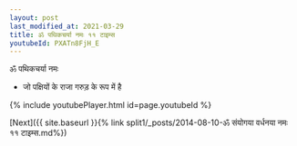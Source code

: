 ```yaml
---
layout: post
last_modified_at: 2021-03-29
title: ॐ पथिकचर्या नमः ११ टाइम्स
youtubeId: PXATn8FjH_E
---
```

 
 
 ॐ पथिकचर्या नमः  
 
 -  जो पक्षियों के राजा गरुड़ के रूप में है 
 
  
 
  
 
 
 
 
 
 


{% include youtubePlayer.html id=page.youtubeId %}
 
[Next]({{ site.baseurl }}{% link  split1/_posts/2014-08-10-ॐ संयोगया वर्धनया नमः ११ टाइम्स.md%})
 
